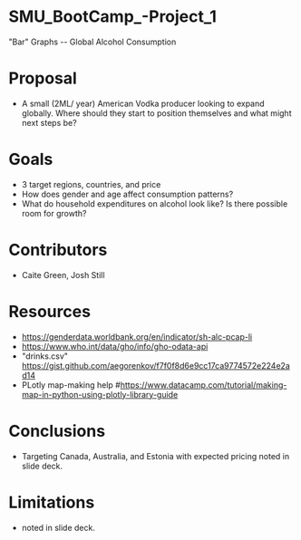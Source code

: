# SMU_BootCamp_-Project_1

"Bar" Graphs -- Global Alcohol Consumption 

# Proposal
- A small (2ML/ year) American Vodka producer looking to expand globally.  Where should they start to position themselves and what might next steps be? 

# Goals
- 3 target regions, countries, and price 
- How does gender and age affect consumption patterns?
- What do household expenditures on alcohol look like? Is there possible room for growth?
  
# Contributors
- Caite Green, Josh Still

# Resources
- https://genderdata.worldbank.org/en/indicator/sh-alc-pcap-li
- https://www.who.int/data/gho/info/gho-odata-api
- "drinks.csv" https://gist.github.com/aegorenkov/f7f0f8d6e9cc17ca9774572e224e2ad14
- PLotly map-making help #https://www.datacamp.com/tutorial/making-map-in-python-using-plotly-library-guide

# Conclusions
- Targeting Canada, Australia, and Estonia with expected pricing noted in slide deck. 

# Limitations
- noted in slide deck.  
